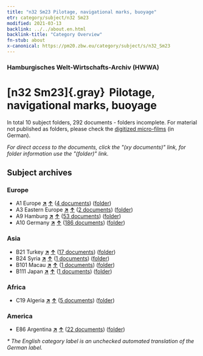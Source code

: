 ```yaml
---
title: "n32 Sm23 Pilotage, navigational marks, buoyage"
etr: category/subject/n32 Sm23
modified: 2021-03-13
backlink: ../../about.en.html
backlink-title: "Category Overview"
fn-stub: about
x-canonical: https://pm20.zbw.eu/category/subject/s/n32_Sm23
---
```


### Hamburgisches Welt-Wirtschafts-Archiv (HWWA)
# [n32 Sm23]{.gray}&#8201; Pilotage, navigational marks, buoyage&#160; 





In total 10 subject folders, 292 documents - folders incomplete.
For material not published as folders, please check the [digitized micro-films](/film/h1_sh.de.html) (in German).

_For direct access to the documents, click the "(xy documents)" link, for folder information use the "(folder)" link._

## Subject archives



### Europe

- A1 Europe [**&nearr;**](../../../geo/i/140892/about.en.html "Europe (all folders)") [**&uarr;**](../../../geo/about.en.html#A1 "Country category system") (<a href="https://pm20.zbw.eu/dfgview/sh/140892,145596" title="about: Europe : Pilotage, navigational marks, buoyage" target="_blank">4 documents</a>) ([folder](../../../../folder/sh/1408xx/140892/1455xx/145596/about.en.html))
- A3 Eastern Europe [**&nearr;**](../../../geo/i/140896/about.en.html "Eastern Europe (all folders)") [**&uarr;**](../../../geo/about.en.html#A3 "Country category system") (<a href="https://pm20.zbw.eu/dfgview/sh/140896,145596" title="about: Eastern Europe : Pilotage, navigational marks, buoyage" target="_blank">2 documents</a>) ([folder](../../../../folder/sh/1408xx/140896/1455xx/145596/about.en.html))
- A9 Hamburg [**&nearr;**](../../../geo/i/140905/about.en.html "Hamburg (all folders)") [**&uarr;**](../../../geo/about.en.html#A9 "Country category system") (<a href="https://pm20.zbw.eu/dfgview/sh/140905,145596" title="about: Hamburg : Pilotage, navigational marks, buoyage" target="_blank">53 documents</a>) ([folder](../../../../folder/sh/1409xx/140905/1455xx/145596/about.en.html))
- A10 Germany [**&nearr;**](../../../geo/i/126128/about.en.html "Germany (all folders)") [**&uarr;**](../../../geo/about.en.html#A10 "Country category system") (<a href="https://pm20.zbw.eu/dfgview/sh/126128,145596" title="about: Germany : Pilotage, navigational marks, buoyage" target="_blank">186 documents</a>) ([folder](../../../../folder/sh/1261xx/126128/1455xx/145596/about.en.html))

### Asia

- B21 Turkey [**&nearr;**](../../../geo/i/141111/about.en.html "Turkey (all folders)") [**&uarr;**](../../../geo/about.en.html#B21 "Country category system") (<a href="https://pm20.zbw.eu/dfgview/sh/141111,145596" title="about: Turkey : Pilotage, navigational marks, buoyage" target="_blank">17 documents</a>) ([folder](../../../../folder/sh/1411xx/141111/1455xx/145596/about.en.html))
- B24 Syria [**&nearr;**](../../../geo/i/141114/about.en.html "Syria (all folders)") [**&uarr;**](../../../geo/about.en.html#B24 "Country category system") (<a href="https://pm20.zbw.eu/dfgview/sh/141114,145596" title="about: Syria : Pilotage, navigational marks, buoyage" target="_blank">1 documents</a>) ([folder](../../../../folder/sh/1411xx/141114/1455xx/145596/about.en.html))
- B101 Macau [**&nearr;**](../../../geo/i/141267/about.en.html "Macau (all folders)") [**&uarr;**](../../../geo/about.en.html#B101 "Country category system") (<a href="https://pm20.zbw.eu/dfgview/sh/141267,145596" title="about: Macau : Pilotage, navigational marks, buoyage" target="_blank">1 documents</a>) ([folder](../../../../folder/sh/1412xx/141267/1455xx/145596/about.en.html))
- B111 Japan [**&nearr;**](../../../geo/i/141272/about.en.html "Japan (all folders)") [**&uarr;**](../../../geo/about.en.html#B111 "Country category system") (<a href="https://pm20.zbw.eu/dfgview/sh/141272,145596" title="about: Japan : Pilotage, navigational marks, buoyage" target="_blank">1 documents</a>) ([folder](../../../../folder/sh/1412xx/141272/1455xx/145596/about.en.html))

### Africa

- C19 Algeria [**&nearr;**](../../../geo/i/141354/about.en.html "Algeria (all folders)") [**&uarr;**](../../../geo/about.en.html#C19 "Country category system") (<a href="https://pm20.zbw.eu/dfgview/sh/141354,145596" title="about: Algeria : Pilotage, navigational marks, buoyage" target="_blank">5 documents</a>) ([folder](../../../../folder/sh/1413xx/141354/1455xx/145596/about.en.html))

### America

- E86 Argentina [**&nearr;**](../../../geo/i/141692/about.en.html "Argentina (all folders)") [**&uarr;**](../../../geo/about.en.html#E86 "Country category system") (<a href="https://pm20.zbw.eu/dfgview/sh/141692,145596" title="about: Argentina : Pilotage, navigational marks, buoyage" target="_blank">22 documents</a>) ([folder](../../../../folder/sh/1416xx/141692/1455xx/145596/about.en.html))


_* The English category label is an unchecked automated translation of the German label._

